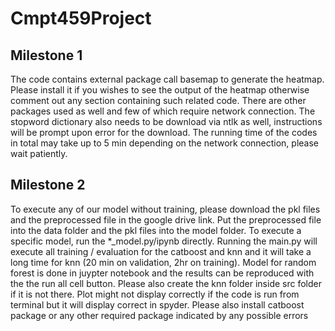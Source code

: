 # Cmpt459Project

## Milestone 1  
The code contains external package call basemap to generate the heatmap. Please install it if you wishes to see the output of the heatmap otherwise comment out any section containing such related code. There are other packages used as well and few of which require network connection. The stopword dictionary also needs to be download via ntlk as well, instructions will be prompt upon error for the download. The running time of the codes in total may take up to 5 min depending on the network connection, please wait patiently.  

## Milestone 2  
To execute any of our model without training, please download the pkl files and the preprocessed file in the google drive link. Put the preprocessed file into the data folder and the pkl files into the model folder. To execute a specific model, run the *_model.py/ipynb directly. Running the main.py will execute all training / evaluation for the catboost and knn and it will take a long time for knn (20 min on validation, 2hr on training). Model for random forest is done in juypter notebook and the results can be reproduced with the the run all cell button. Please also create the knn folder inside src folder if it is not there. Plot might not display correctly if the code is run from terminal but it will display correct in spyder. Please also install catboost package or any other required package indicated by any possible errors